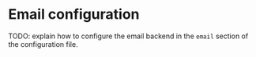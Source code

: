 # Email configuration

TODO: explain how to configure the email backend in the `email` section of the configuration file.